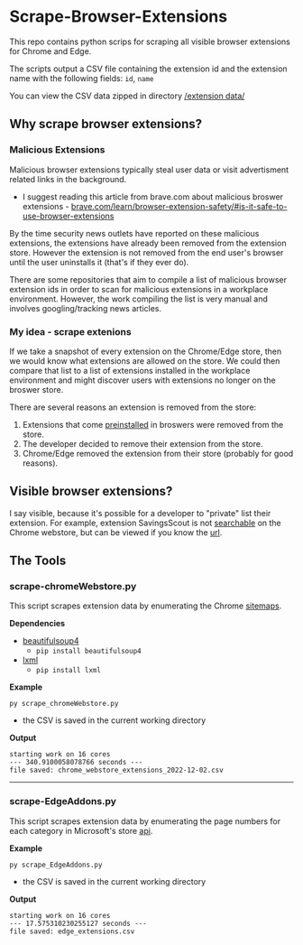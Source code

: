 # Scrape-Browser-Extensions

This repo contains python scrips for scraping all visible browser extensions for Chrome and Edge.

The scripts output a CSV file containing the extension id and the extension name with the following fields:
`id`, `name`

You can view the CSV data zipped in directory [/extension data/](https://github.com/adamcysec/Scrape-Browser-Extensions/tree/main/extension%20data)

## Why scrape browser extensions?

### Malicious Extensions

Malicious browser extensions typically steal user data or visit advertisment related links in the background. 

  - I suggest reading this article from brave.com about malicious broswer extensions - [brave.com/learn/browser-extension-safety/#is-it-safe-to-use-browser-extensions](https://brave.com/learn/browser-extension-safety/#is-it-safe-to-use-browser-extensions)

By the time security news outlets have reported on these malicious extensions, the extensions have already been removed from the extension store. However the extension is not removed from the end user's browser until the user uninstalls it (that's if they ever do).

There are some repositories that aim to compile a list of malicious browser extension ids in order to scan for malicious extensions in a workplace environment. However, the work compiling the list is very manual and involves googling/tracking news articles.

### My idea - scrape extenions

If we take a snapshot of every extension on the Chrome/Edge store, then we would know what extensions are allowed on the store. We could then compare that list to a list of extensions installed in the workplace environment and might discover users with extensions no longer on the broswer store. 

There are several reasons an extension is removed from the store:

  1. Extensions that come [preinstalled](https://www.jamieweb.net/info/chrome-extension-ids/) in broswers were removed from the store.
  2. The developer decided to remove their extension from the store.
  3. Chrome/Edge removed the extension from their store (probably for good reasons).

## Visible browser extensions?

I say visible, because it's possible for a developer to "private" list their extension. For example, extension SavingsScout is not [searchable](https://chrome.google.com/webstore/search/savingsscout) on the Chrome webstore, but can be viewed if you know the [url](https://chrome.google.com/webstore/detail/savingsscout/ipapbnjifmmdopiipnckioandaniimbf).



## The Tools

### scrape-chromeWebstore.py

This script scrapes extension data by enumerating the Chrome [sitemaps](https://chrome.google.com/webstore/sitemap).

**Dependencies**
- [beautifulsoup4](https://pypi.org/project/beautifulsoup4/)
  - `pip install beautifulsoup4`
- [lxml](https://pypi.org/project/lxml/)
  - `pip install lxml`

**Example**

`py scrape_chromeWebstore.py`

- the CSV is saved in the current working directory

**Output**

```
starting work on 16 cores
--- 340.9100058078766 seconds ---
file saved: chrome_webstore_extensions_2022-12-02.csv
```

-----

### scrape-EdgeAddons.py

This script scrapes extension data by enumerating the page numbers for each category in Microsoft's store [api](https://microsoftedge.microsoft.com/addons/getfilteredextensions/Productivity?noItems=24&pgNo=1&IncludeExtensionDetailsFields=true).

**Example**

`py scrape_EdgeAddons.py`

- the CSV is saved in the current working directory

**Output**

```
starting work on 16 cores
--- 17.575310230255127 seconds ---
file saved: edge_extensions.csv
```
